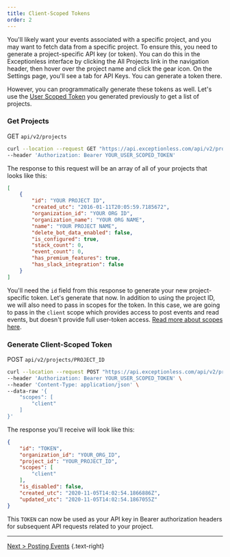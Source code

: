 ```yaml
---
title: Client-Scoped Tokens
order: 2
---
```


You'll likely want your events associated with a specific project, and you may want to fetch data from a specific project. To ensure this, you need to generate a project-specific API key (or token). You can do this in the Exceptionless interface by clicking the All Projects link in the navigation header, then hover over the project name and click the gear icon. On the Settings page, you'll see a tab for API Keys. You can generate a token there.

However, you can programmatically generate these tokens as well. Let's use the [User Scoped Token](api-getting-started.md) you generated previously to get a list of projects.

### Get Projects

GET `api/v2/projects`

```sh
curl --location --request GET "https://api.exceptionless.com/api/v2/projects" \
--header 'Authorization: Bearer YOUR_USER_SCOPED_TOKEN'
```

The response to this request will be an array of all of your projects that looks like this:

```json
[
    {
        "id": "YOUR PROJECT ID",
        "created_utc": "2016-01-11T20:05:59.7185672",
        "organization_id": "YOUR ORG ID",
        "organization_name": "YOUR ORG NAME",
        "name": "YOUR PROJECT NAME",
        "delete_bot_data_enabled": false,
        "is_configured": true,
        "stack_count": 0,
        "event_count": 0,
        "has_premium_features": true,
        "has_slack_integration": false
    }
]
```

You'll need the `id` field from this response to generate your new project-specific token. Let's generate that now. In addition to using the project ID, we will also need to pass in scopes for the token. In this case, we are going to pass in the `client` scope which provides access to post events and read events, but doesn't provide full user-token access. [Read more about scopes here](./api-getting-started.md).

### Generate Client-Scoped Token

POST `api/v2/projects/PROJECT_ID`

```sh
curl --location --request POST "https://api.exceptionless.com/api/v2/projects/YOUR_PROJECT_ID/tokens" \
--header 'Authorization: Bearer YOUR_USER_SCOPED_TOKEN' \
--header 'Content-Type: application/json' \
--data-raw '{
    "scopes": [
        "client"
    ]
}'
```

The response you'll receive will look like this:

```json
{
    "id": "TOKEN",
    "organization_id": "YOUR_ORG_ID",
    "project_id": "YOUR_PROJECT_ID",
    "scopes": [
        "client"
    ],
    "is_disabled": false,
    "created_utc": "2020-11-05T14:02:54.1866886Z",
    "updated_utc": "2020-11-05T14:02:54.1867055Z"
}
```

This `TOKEN` can now be used as your API key in Bearer authorization headers for subsequent API requests related to your project.

---

[Next > Posting Events](posting-events.md) {.text-right}

